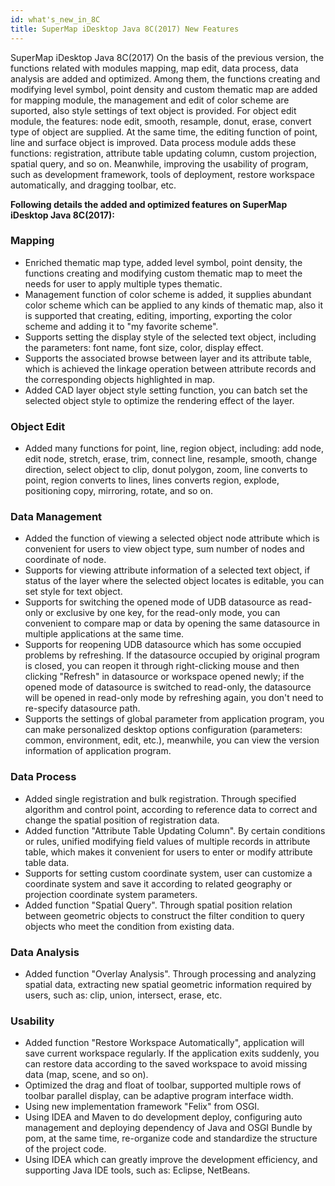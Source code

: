 ```yaml
---
id: what's_new_in_8C
title: SuperMap iDesktop Java 8C(2017) New Features
---
```


SuperMap iDesktop Java 8C(2017)
On the basis of the previous version, the functions related with modules mapping, map edit, data process, data analysis are added and optimized. Among them, the functions creating and modifying level symbol, point density and custom thematic map are added for mapping module, the management and edit of color scheme are suported, also style settings of text object is provided. For object edit module, the features: node edit, smooth, resample, donut, erase, convert type of object are supplied. At the same time, the editing function of point, line and surface object is improved. Data process module adds these functions: registration, attribute table updating column, custom projection, spatial query, and so on. Meanwhile, improving the usability of program, such as development framework, tools of deployment, restore workspace automatically, and dragging toolbar, etc.

**Following details the added and optimized features on SuperMap iDesktop Java 8C(2017):**

### Mapping

-   Enriched thematic map type, added level symbol, point density, the functions creating and modifying custom thematic map to meet the needs for user to apply multiple types thematic.
-   Management function of color scheme is added, it supplies abundant color scheme which can be applied to any kinds of thematic map, also it is supported that creating, editing, importing, exporting the color scheme and adding it to "my favorite scheme".
-   Supports setting the display style of the selected text object, including the parameters: font name, font size, color, display effect.
-   Supports the associated browse between layer and its attribute table, which is achieved the linkage operation between attribute records and the corresponding objects highlighted in map.
-   Added CAD layer object style setting function, you can batch set the selected object style to optimize the rendering effect of the layer.

### Object Edit

-   Added many functions for point, line, region object, including: add node, edit node, stretch, erase, trim, connect line, resample, smooth, change direction, select object to clip, donut polygon, zoom, line converts to point, region converts to lines, lines converts region, explode, positioning copy, mirroring, rotate, and so on.

### Data Management

-   Added the function of viewing a selected object node attribute which is convenient for users to view object type, sum number of nodes and coordinate of node.
-   Supports for viewing attribute information of a selected text object, if status of the layer where the selected object locates is editable, you can set style for text object.
-   Supports for switching the opened mode of UDB datasource as read-only or exclusive by one key, for the read-only mode, you can convenient to compare map or data by opening the same datasource in multiple applications at the same time.
-   Supports for reopening UDB datasource which has some occupied problems by refreshing. If the datasource occupied by original program is closed, you can reopen it through right-clicking mouse and then clicking "Refresh" in datasource or workspace opened newly; if the opened mode of datasource is switched to read-only, the datasource will be opened in read-only mode by refreshing again, you don't need to re-specify datasource path.
-   Supports the settings of global parameter from application program, you can make personalized desktop options configuration (parameters: common, environment, edit, etc.), meanwhile, you can view the version information of application program.

### Data Process

-   Added single registration and bulk registration. Through specified algorithm and control point, according to reference data to correct and change the spatial position of registration data.
-   Added function "Attribute Table Updating Column". By certain conditions or rules, unified modifying field values of multiple records in attribute table, which makes it convenient for users to enter or modify attribute table data.
-   Supports for setting custom coordinate system, user can customize a coordinate system and save it according to related geography or projection coordinate system parameters.
-   Added function "Spatial Query". Through spatial position relation between geometric objects to construct the filter condition to query objects who meet the condition from existing data.

### Data Analysis

-   Added function "Overlay Analysis". Through processing and analyzing spatial data, extracting new spatial geometric information required by users, such as: clip, union, intersect, erase, etc.

### Usability

-   Added function "Restore Workspace Automatically", application will save current workspace regularly. If the application exits suddenly, you can restore data according to the saved workspace to avoid missing data (map, scene, and so on).
-   Optimized the drag and float of toolbar, supported multiple rows of toolbar parallel display, can be adaptive program interface width.
-   Using new implementation framework "Felix" from OSGI.
-   Using IDEA and Maven to do development deploy, configuring auto management and deploying dependency of Java and OSGI Bundle  by pom, at the same time, re-organize code and standardize the structure of the project code.
-   Using IDEA which can greatly improve the development efficiency, and supporting Java IDE tools, such as: Eclipse, NetBeans.

